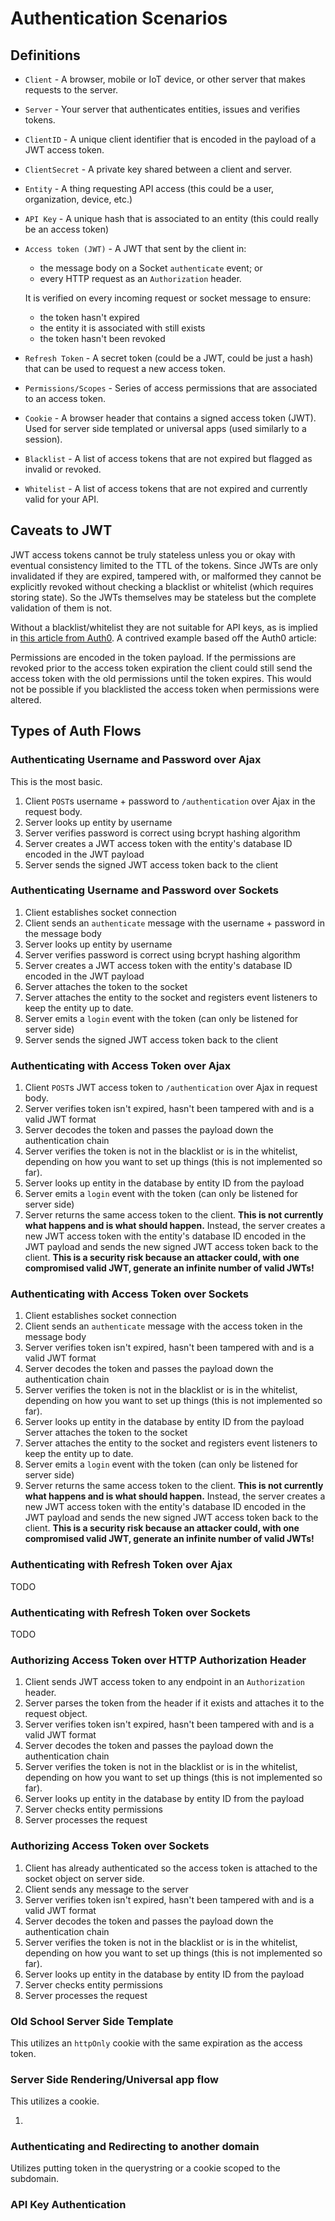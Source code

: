 # Authentication Scenarios

## Definitions

- `Client` - A browser, mobile or IoT device, or other server that makes requests to the server.
- `Server` - Your server that authenticates entities, issues and verifies tokens.
- `ClientID` - A unique client identifier that is encoded in the payload of a JWT access token.
- `ClientSecret` - A private key shared between a client and server.
- `Entity` - A thing requesting API access (this could be a user, organization, device, etc.)
- `API Key` - A unique hash that is associated to an entity (this could really be an access token)
- `Access token (JWT)` - A JWT that sent by the client in:
    - the message body on a Socket `authenticate` event; or
    - every HTTP request as an `Authorization` header.

    It is verified on every incoming request or socket message to ensure:

    - the token hasn't expired
    - the entity it is associated with still exists
    - the token hasn't been revoked

- `Refresh Token` - A secret token (could be a JWT, could be just a hash) that can be used to request a new access token.
- `Permissions/Scopes` - Series of access permissions that are associated to an access token.
- `Cookie` - A browser header that contains a signed access token (JWT). Used for server side templated or universal apps (used similarly to a session).
- `Blacklist` - A list of access tokens that are not expired but flagged as invalid or revoked.
- `Whitelist` - A list of access tokens that are not expired and currently valid for your API.

## Caveats to JWT

JWT access tokens cannot be truly stateless unless you or okay with eventual consistency limited to the TTL of the tokens. Since JWTs are only invalidated if they are expired, tampered with, or malformed they cannot be explicitly revoked without checking a blacklist or whitelist (which requires storing state). So the JWTs themselves may be stateless but the complete validation of them is not.

Without a blacklist/whitelist they are not suitable for API keys, as is implied in [this article from Auth0](https://auth0.com/blog/using-json-web-tokens-as-api-keys/). A contrived example based off the Auth0 article:

Permissions are encoded in the token payload. If the permissions are revoked prior to the access token expiration the client could still send the access token with the old permissions until the token expires. This would not be possible if you blacklisted the access token when permissions were altered.

## Types of Auth Flows

### Authenticating Username and Password over Ajax

This is the most basic.

1. Client `POST`s username + password to `/authentication` over Ajax in the request body.
2. Server looks up entity by username
3. Server verifies password is correct using bcrypt hashing algorithm
4. Server creates a JWT access token with the entity's database ID encoded in the JWT payload
5. Server sends the signed JWT access token back to the client

### Authenticating Username and Password over Sockets

1. Client establishes socket connection
2. Client sends an `authenticate` message with the username + password in the message body
3. Server looks up entity by username
4. Server verifies password is correct using bcrypt hashing algorithm
5. Server creates a JWT access token with the entity's database ID encoded in the JWT payload
6. Server attaches the token to the socket
7. Server attaches the entity to the socket and registers event listeners to keep the entity up to date.
8. Server emits a `login` event with the token (can only be listened for server side)
9. Server sends the signed JWT access token back to the client

### Authenticating with Access Token over Ajax

1. Client `POST`s JWT access token to `/authentication` over Ajax in request body.
2. Server verifies token isn't expired, hasn't been tampered with and is a valid JWT format
3. Server decodes the token and passes the payload down the authentication chain
4. Server verifies the token is not in the blacklist or is in the whitelist, depending on how you want to set up things (this is not implemented so far).
5. Server looks up entity in the database by entity ID from the payload
6. Server emits a `login` event with the token (can only be listened for server side)
7. Server returns the same access token to the client. **This is not currently what happens and is what should happen.** Instead, the server creates a new JWT access token with the entity's database ID encoded in the JWT payload and  sends the new signed JWT access token back to the client. **This is a security risk because an attacker could, with one compromised valid JWT, generate an infinite number of valid JWTs!**

### Authenticating with Access Token over Sockets

1. Client establishes socket connection
2. Client sends an `authenticate` message with the access token in the message body
3. Server verifies token isn't expired, hasn't been tampered with and is a valid JWT format
4. Server decodes the token and passes the payload down the authentication chain
5. Server verifies the token is not in the blacklist or is in the whitelist, depending on how you want to set up things (this is not implemented so far).
6. Server looks up entity in the database by entity ID from the payload
Server attaches the token to the socket
7. Server attaches the entity to the socket and registers event listeners to keep the entity up to date.
8. Server emits a `login` event with the token (can only be listened for server side)
9. Server returns the same access token to the client. **This is not currently what happens and is what should happen.** Instead, the server creates a new JWT access token with the entity's database ID encoded in the JWT payload and  sends the new signed JWT access token back to the client. **This is a security risk because an attacker could, with one compromised valid JWT, generate an infinite number of valid JWTs!**

### Authenticating with Refresh Token over Ajax

TODO

### Authenticating with Refresh Token over Sockets

TODO

### Authorizing Access Token over HTTP Authorization Header

1. Client sends JWT access token to any endpoint in an `Authorization` header.
2. Server parses the token from the header if it exists and attaches it to the request object.
3. Server verifies token isn't expired, hasn't been tampered with and is a valid JWT format
4. Server decodes the token and passes the payload down the authentication chain
5. Server verifies the token is not in the blacklist or is in the whitelist, depending on how you want to set up things (this is not implemented so far).
6. Server looks up entity in the database by entity ID from the payload
7. Server checks entity permissions
8. Server processes the request

### Authorizing Access Token over Sockets

1. Client has already authenticated so the access token is attached to the socket object on server side.
2. Client sends any message to the server
3. Server verifies token isn't expired, hasn't been tampered with and is a valid JWT format
4. Server decodes the token and passes the payload down the authentication chain
5. Server verifies the token is not in the blacklist or is in the whitelist, depending on how you want to set up things (this is not implemented so far).
6. Server looks up entity in the database by entity ID from the payload
7. Server checks entity permissions
8. Server processes the request

### Old School Server Side Template

This utilizes an `httpOnly` cookie with the same expiration as the access token.

### Server Side Rendering/Universal app flow

This utilizes a cookie.

1.

### Authenticating and Redirecting to another domain

Utilizes putting token in the querystring or a cookie scoped to the subdomain.

### API Key Authentication

